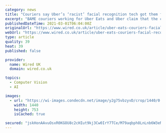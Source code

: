 ```yaml
---
category: news
title: "Couriers say Uber’s ‘racist’ facial recognition tech got them fired"
excerpt: "BAME couriers working for Uber Eats and Uber claim that the company’s flawed facial recognition technology is costing them their livelihoods"
publishedDateTime: 2021-03-01T06:04:00Z
originalUrl: "https://www.wired.co.uk/article/uber-eats-couriers-facial-recognition"
webUrl: "https://www.wired.co.uk/article/uber-eats-couriers-facial-recognition"
type: article
quality: 39
heat: 39
published: false

provider:
  name: Wired UK
  domain: wired.co.uk

topics:
  - Computer Vision
  - AI

images:
  - url: "https://wi-images.condecdn.net/image/y2g75vbzyvD/crop/1440/0.5235602094240838/f/wired-uber-courier-3.jpg"
    width: 1440
    height: 753
    isCached: true

secured: "jskHonAAvuOsxR0KGOU8c2cHIut9kj3Cw0IrY7TCe/M79aqbph8LnLnb6W3eNeyRbB6hHzywbDTgJ+BtzgAXQqxMA9hqE6nnAp0FEaPP+Z3pZl87ivj86AkX1PAqrDG1qoDkblqBY5WTZtHciWB8jht+1pVGqKOoVYxnJbiU20KOBmV10++dDOEv5UfVL34I6I1A1qVkZozlkn4Slk1czvELumCK1uxds4uaYenYR5wTg0WjJCXjeJUD2xtV87Ec+34jmerF0zZvHTutl/BU4ZlOSwXB3o+ia8QsF3xwG/UfLdKE8havxamYuEEn87aBneCKAc+VcoS0SoSn5o+g6d8LFXqUWw28+FZgCXde3Qs=;+LMb+67YhE/YK+Euujizew=="
---
```


